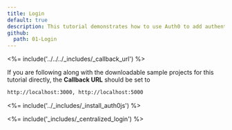 ```yaml
---
title: Login
default: true
description: This tutorial demonstrates how to use Auth0 to add authentication and authorization to your web app
github:
  path: 01-Login
---
```

<%= include('../../../_includes/_callback_url') %>

If you are following along with the downloadable sample projects for this tutorial directly, the **Callback URL** should be set to

```bash
http://localhost:3000, http://localhost:5000
```

<%= include('../_includes/_install_auth0js') %>

<%= include('_includes/_centralized_login') %>